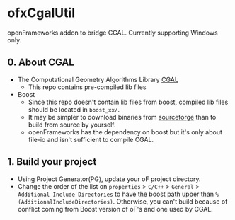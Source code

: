 # ofxCgalUtil
openFrameworks addon to bridge CGAL. Currently supporting Windows only.

## 0. About CGAL
* The Computational Geometry Algorithms Library [CGAL](https://www.cgal.org/)
  * This repo contains pre-compiled lib files
* Boost
  * Since this repo doesn't contain lib files from boost, compiled lib files should be located in `boost_xx/`.
  * It may be simpler to download binaries from [sourceforge](https://sourceforge.net/projects/boost/files/boost-binaries/) than to build from source by yourself.
  * openFrameworks has the dependency on boost but it's only about file-io and isn't sufficient to compile CGAL.

## 1. Build your project
* Using Project Generator(PG), update your oF project directory.
* Change the order of the list on `properties` > `C/C++` > `General` > `Additional Include Directories` to have the boost path upper than `%(AdditionalIncludeDirectories)`. Otherwise, you can't build because of conflict coming from Boost version of oF's and one used by CGAL.
